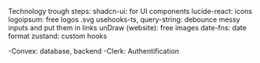Technology trough steps: 
shadcn-ui: for UI components
lucide-react: icons
logoipsum: free logos .svg
usehooks-ts, query-string: debounce messy inputs and put them in links
unDraw (website): free images
date-fns: date format
zustand: custom hooks

-Convex: database, backend
-Clerk: Authentification

